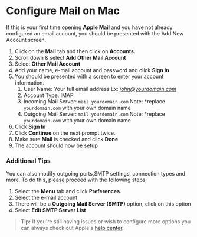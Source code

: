 # Configure Mail on Mac
If this is your first time opening **Apple Mail** and you have not already configured an email account, you should be presented with the Add New Account screen.

1. Click on the **Mail** tab and then click on **Accounts.**
1. Scroll down & select **Add Other Mail Account**
1. Select **Other Mail Account**
1. Add your name, e-mail account and password and click **Sign In**
1. You should be presented with a screen to enter your account information. 
   1. User Name: Your full email address Ex: *john@yourdomain.com*
   1. Account Type: IMAP
   1. Incoming Mail Server: `mail.yourdomain.com` Note: *replace `yourdomain.com` with your own domain name
   1. Outgoing Mail Server: `mail.yourdomain.com` Note: *replace `yourdomain.com` with your own domain name
1. Click **Sign In**
1. Click **Continue** on the next prompt twice.
1. Make sure **Mail** is checked and click **Done**
1. The account should now be setup 

### Additional Tips
You can also modify outgoing ports,SMTP settings, connection types and more. To do this, please proceed with the following steps;

1. Select the **Menu** tab and click **Preferences**.
1. Select the e-mail account
2. There will be a **Outgoing Mail Server (SMTP)** option, click on this option
1. Select **Edit SMTP Server List**

>**Tip:** If you're still having issues or wish to configure more options you can always check out Apple's [help center](https://support.apple.com/mail).
